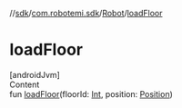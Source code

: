 //[sdk](../../../index.md)/[com.robotemi.sdk](../index.md)/[Robot](index.md)/[loadFloor](load-floor.md)



# loadFloor  
[androidJvm]  
Content  
fun [loadFloor](load-floor.md)(floorId: [Int](https://kotlinlang.org/api/latest/jvm/stdlib/kotlin/-int/index.html), position: [Position](../../com.robotemi.sdk.navigation.model/-position/index.md))  




